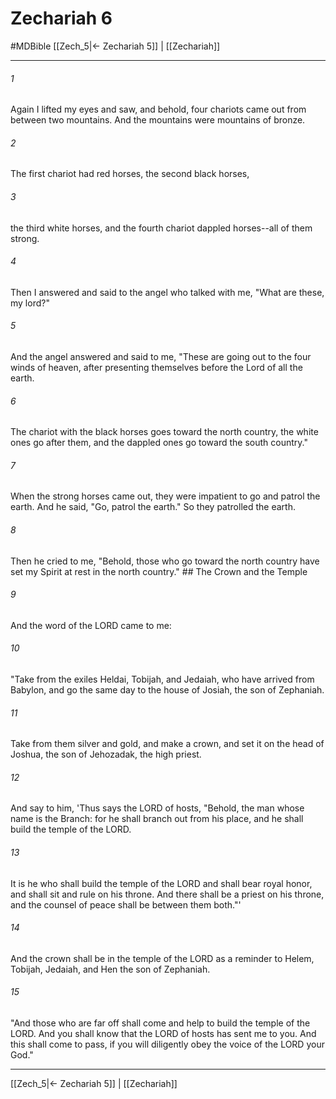 # Zechariah 6
#MDBible
[[Zech_5|← Zechariah 5]] | [[Zechariah]]

***

###### 1 

Again I lifted my eyes and saw, and behold, four chariots came out from between two mountains. And the mountains were mountains of bronze. 

###### 2 

The first chariot had red horses, the second black horses, 

###### 3 

the third white horses, and the fourth chariot dappled horses--all of them strong. 

###### 4 

Then I answered and said to the angel who talked with me, "What are these, my lord?" 

###### 5 

And the angel answered and said to me, "These are going out to the four winds of heaven, after presenting themselves before the Lord of all the earth. 

###### 6 

The chariot with the black horses goes toward the north country, the white ones go after them, and the dappled ones go toward the south country." 

###### 7 

When the strong horses came out, they were impatient to go and patrol the earth. And he said, "Go, patrol the earth." So they patrolled the earth. 

###### 8 

Then he cried to me, "Behold, those who go toward the north country have set my Spirit at rest in the north country." ## The Crown and the Temple 

###### 9 

And the word of the LORD came to me: 

###### 10 

"Take from the exiles Heldai, Tobijah, and Jedaiah, who have arrived from Babylon, and go the same day to the house of Josiah, the son of Zephaniah. 

###### 11 

Take from them silver and gold, and make a crown, and set it on the head of Joshua, the son of Jehozadak, the high priest. 

###### 12 

And say to him, 'Thus says the LORD of hosts, "Behold, the man whose name is the Branch: for he shall branch out from his place, and he shall build the temple of the LORD. 

###### 13 

It is he who shall build the temple of the LORD and shall bear royal honor, and shall sit and rule on his throne. And there shall be a priest on his throne, and the counsel of peace shall be between them both."' 

###### 14 

And the crown shall be in the temple of the LORD as a reminder to Helem, Tobijah, Jedaiah, and Hen the son of Zephaniah. 

###### 15 

"And those who are far off shall come and help to build the temple of the LORD. And you shall know that the LORD of hosts has sent me to you. And this shall come to pass, if you will diligently obey the voice of the LORD your God." 

***

[[Zech_5|← Zechariah 5]] | [[Zechariah]]
